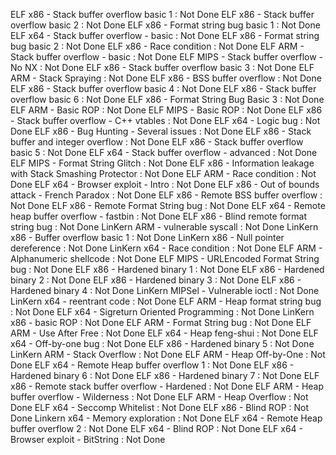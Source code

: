 ELF x86 - Stack buffer overflow basic 1 : Not Done
ELF x86 - Stack buffer overflow basic 2	 : Not Done
ELF x86 - Format string bug basic 1 : Not Done
ELF x64 - Stack buffer overflow - basic : Not Done
ELF x86 - Format string bug basic 2 : Not Done
ELF x86 - Race condition : Not Done
ELF ARM - Stack buffer overflow - basic : Not Done
ELF MIPS - Stack buffer overflow - No NX : Not Done
ELF x86 - Stack buffer overflow basic 3	 : Not Done
ELF ARM - Stack Spraying : Not Done
ELF x86 - BSS buffer overflow : Not Done
ELF x86 - Stack buffer overflow basic 4 : Not Done
ELF x86 - Stack buffer overflow basic 6 : Not Done
ELF x86 - Format String Bug Basic 3 : Not Done
ELF ARM - Basic ROP : Not Done
ELF MIPS - Basic ROP : Not Done
ELF x86 - Stack buffer overflow - C++ vtables : Not Done
ELF x64 - Logic bug : Not Done
ELF x86 - Bug Hunting - Several issues : Not Done
ELF x86 - Stack buffer and integer overflow : Not Done
ELF x86 - Stack buffer overflow basic 5 : Not Done
ELF x64 - Stack buffer overflow - advanced : Not Done
ELF MIPS - Format String Glitch : Not Done
ELF x86 - Information leakage with Stack Smashing Protector : Not Done
ELF ARM - Race condition : Not Done
ELF x64 - Browser exploit - Intro : Not Done
ELF x86 - Out of bounds attack - French Paradox : Not Done
ELF x86 - Remote BSS buffer overflow : Not Done
ELF x86 - Remote Format String bug : Not Done
ELF x64 - Remote heap buffer overflow - fastbin : Not Done
ELF x86 - Blind remote format string bug : Not Done
LinKern ARM - vulnerable syscall : Not Done
LinKern x86 - Buffer overflow basic 1 : Not Done
LinKern x86 - Null pointer dereference : Not Done
LinKern x64 - Race condition : Not Done
ELF ARM - Alphanumeric shellcode : Not Done
ELF MIPS - URLEncoded Format String bug : Not Done
ELF x86 - Hardened binary 1 : Not Done
ELF x86 - Hardened binary 2 : Not Done
ELF x86 - Hardened binary 3 : Not Done
ELF x86 - Hardened binary 4 : Not Done
LinKern MIPSel - Vulnerable ioctl : Not Done
LinKern x64 - reentrant code : Not Done
ELF ARM - Heap format string bug : Not Done
ELF x64 - Sigreturn Oriented Programming : Not Done
LinKern x86 - basic ROP  : Not Done
ELF ARM - Format String bug : Not Done
ELF ARM - Use After Free : Not Done
ELF x64 - Heap feng-shui : Not Done
ELF x64 - Off-by-one bug : Not Done
ELF x86 - Hardened binary 5 : Not Done
LinKern ARM - Stack Overflow : Not Done
ELF ARM - Heap Off-by-One : Not Done
ELF x64 - Remote Heap buffer overflow 1 : Not Done
ELF x86 - Hardened binary 6 : Not Done
ELF x86 - Hardened binary 7 : Not Done
ELF x86 - Remote stack buffer overflow - Hardened : Not Done
ELF ARM - Heap buffer overflow - Wilderness : Not Done
ELF ARM - Heap Overflow : Not Done
ELF x64 - Seccomp Whitelist : Not Done
ELF x86 - Blind ROP : Not Done
Linkern x64 - Memory exploration : Not Done
ELF x64 - Remote Heap buffer overflow 2 : Not Done
ELF x64 - Blind ROP : Not Done
ELF x64 - Browser exploit - BitString : Not Done
